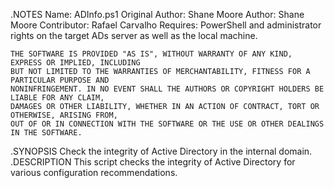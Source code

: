 .NOTES
	Name: ADInfo.ps1
	Original Author: Shane Moore
	Author: Shane Moore
	Contributor: Rafael Carvalho
	Requires: PowerShell and administrator rights on the target ADs	server as well as the local machine.
   
	THE SOFTWARE IS PROVIDED "AS IS", WITHOUT WARRANTY OF ANY KIND, EXPRESS OR IMPLIED, INCLUDING
	BUT NOT LIMITED TO THE WARRANTIES OF MERCHANTABILITY, FITNESS FOR A PARTICULAR PURPOSE AND
	NONINFRINGEMENT. IN NO EVENT SHALL THE AUTHORS OR COPYRIGHT HOLDERS BE LIABLE FOR ANY CLAIM,
	DAMAGES OR OTHER LIABILITY, WHETHER IN AN ACTION OF CONTRACT, TORT OR OTHERWISE, ARISING FROM,
	OUT OF OR IN CONNECTION WITH THE SOFTWARE OR THE USE OR OTHER DEALINGS IN THE SOFTWARE.
.SYNOPSIS
	Check the integrity of Active Directory in the internal domain.
.DESCRIPTION
	This script checks the integrity of Active Directory for various configuration recommendations.
